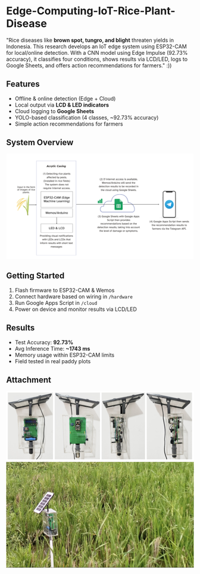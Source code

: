 # Edge-Computing-IoT-Rice-Plant-Disease
"Rice diseases like **brown spot, tungro, and blight** threaten yields in Indonesia. This research develops an IoT edge system using ESP32-CAM for local/online detection. With a CNN model using Edge Impulse (92.73% accuracy), it classifies four conditions, shows results via LCD/LED, logs to Google Sheets, and offers action recommendations for farmers." :))

## Features
- Offline & online detection (Edge + Cloud)
- Local output via **LCD & LED indicators**
- Cloud logging to **Google Sheets**
- YOLO-based classification (4 classes, ~92.73% accuracy)
- Simple action recommendations for farmers

## System Overview
![System Diagram](/docs/system-overview.png)

## Getting Started
1. Flash firmware to ESP32-CAM & Wemos
2. Connect hardware based on wiring in `/hardware`
3. Run Google Apps Script in `/cloud`
4. Power on device and monitor results via LCD/LED

## Results
- Test Accuracy: **92.73%**
- Avg Inference Time: **~1743 ms**
- Memory usage within ESP32-CAM limits
- Field tested in real paddy plots

## Attachment
![System Final](/docs/final-looks.png)
![System Deploy](/docs/system-deploy.jpg)
